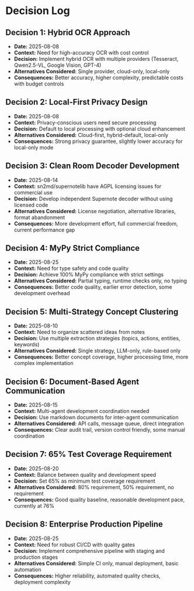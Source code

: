 # Decision Log

## Decision 1: Hybrid OCR Approach
- **Date:** 2025-08-08
- **Context:** Need for high-accuracy OCR with cost control
- **Decision:** Implement hybrid OCR with multiple providers (Tesseract, Qwen2.5-VL, Google Vision, GPT-4)
- **Alternatives Considered:** Single provider, cloud-only, local-only
- **Consequences:** Better accuracy, higher complexity, predictable costs with budget controls

## Decision 2: Local-First Privacy Design
- **Date:** 2025-08-08
- **Context:** Privacy-conscious users need secure processing
- **Decision:** Default to local processing with optional cloud enhancement
- **Alternatives Considered:** Cloud-first, hybrid-default, local-only
- **Consequences:** Strong privacy guarantee, slightly lower accuracy for local-only mode

## Decision 3: Clean Room Decoder Development
- **Date:** 2025-08-14
- **Context:** sn2md/supernotelib have AGPL licensing issues for commercial use
- **Decision:** Develop independent Supernote decoder without using licensed code
- **Alternatives Considered:** License negotiation, alternative libraries, format abandonment
- **Consequences:** More development effort, full commercial freedom, current performance gap

## Decision 4: MyPy Strict Compliance
- **Date:** 2025-08-25
- **Context:** Need for type safety and code quality
- **Decision:** Achieve 100% MyPy compliance with strict settings
- **Alternatives Considered:** Partial typing, runtime checks only, no typing
- **Consequences:** Better code quality, earlier error detection, some development overhead

## Decision 5: Multi-Strategy Concept Clustering
- **Date:** 2025-08-10
- **Context:** Need to organize scattered ideas from notes
- **Decision:** Use multiple extraction strategies (topics, actions, entities, keywords)
- **Alternatives Considered:** Single strategy, LLM-only, rule-based only
- **Consequences:** Better concept coverage, higher processing time, more complex implementation

## Decision 6: Document-Based Agent Communication
- **Date:** 2025-08-15
- **Context:** Multi-agent development coordination needed
- **Decision:** Use markdown documents for inter-agent communication
- **Alternatives Considered:** API calls, message queue, direct integration
- **Consequences:** Clear audit trail, version control friendly, some manual coordination

## Decision 7: 65% Test Coverage Requirement
- **Date:** 2025-08-20
- **Context:** Balance between quality and development speed
- **Decision:** Set 65% as minimum test coverage requirement
- **Alternatives Considered:** 80% requirement, 50% requirement, no requirement
- **Consequences:** Good quality baseline, reasonable development pace, currently at 76%

## Decision 8: Enterprise Production Pipeline
- **Date:** 2025-08-25
- **Context:** Need for robust CI/CD with quality gates
- **Decision:** Implement comprehensive pipeline with staging and production stages
- **Alternatives Considered:** Simple CI only, manual deployment, basic automation
- **Consequences:** Higher reliability, automated quality checks, deployment complexity